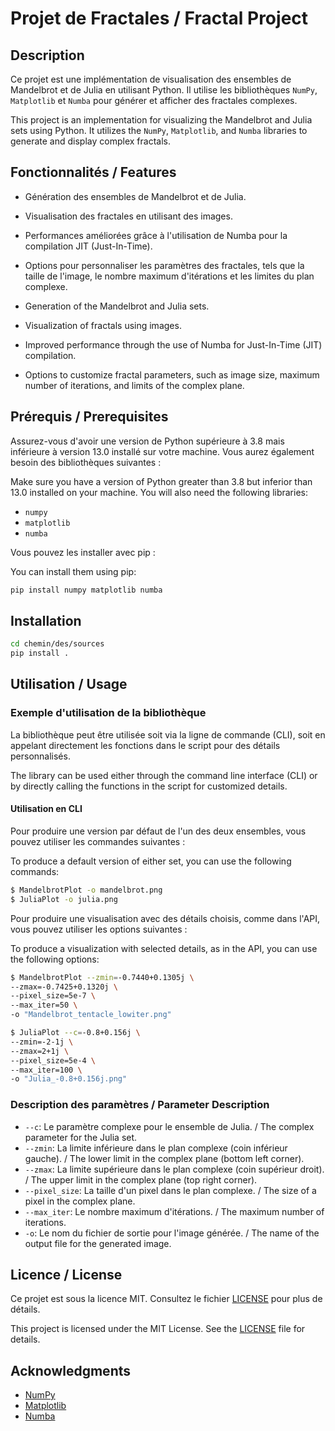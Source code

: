 # Projet de Fractales / Fractal Project

## Description

Ce projet est une implémentation de visualisation des ensembles de Mandelbrot et de Julia en utilisant Python. Il utilise les bibliothèques `NumPy`, `Matplotlib` et `Numba` pour générer et afficher des fractales complexes.

This project is an implementation for visualizing the Mandelbrot and Julia sets using Python. It utilizes the `NumPy`, `Matplotlib`, and `Numba` libraries to generate and display complex fractals.

## Fonctionnalités / Features

- Génération des ensembles de Mandelbrot et de Julia.
- Visualisation des fractales en utilisant des images.
- Performances améliorées grâce à l'utilisation de Numba pour la compilation JIT (Just-In-Time).
- Options pour personnaliser les paramètres des fractales, tels que la taille de l'image, le nombre maximum d'itérations et les limites du plan complexe.

- Generation of the Mandelbrot and Julia sets.
- Visualization of fractals using images.
- Improved performance through the use of Numba for Just-In-Time (JIT) compilation.
- Options to customize fractal parameters, such as image size, maximum number of iterations, and limits of the complex plane.

## Prérequis / Prerequisites

Assurez-vous d'avoir une version de Python supérieure à 3.8 mais inférieure à version 13.0 installé sur votre machine. Vous aurez également besoin des bibliothèques suivantes :

Make sure you have a version of Python greater than 3.8 but inferior than 13.0 installed on your machine. You will also need the following libraries:

- `numpy`
- `matplotlib`
- `numba`

Vous pouvez les installer avec pip :

You can install them using pip:

```bash
pip install numpy matplotlib numba
```

## Installation
```bash
cd chemin/des/sources
pip install .
```

## Utilisation / Usage

### Exemple d'utilisation de la bibliothèque

La bibliothèque peut être utilisée soit via la ligne de commande (CLI), soit en appelant directement les fonctions dans le script pour des détails personnalisés.

The library can be used either through the command line interface (CLI) or by directly calling the functions in the script for customized details.

#### Utilisation en CLI

Pour produire une version par défaut de l'un des deux ensembles, vous pouvez utiliser les commandes suivantes :

To produce a default version of either set, you can use the following commands:

```bash
$ MandelbrotPlot -o mandelbrot.png
$ JuliaPlot -o julia.png
```

Pour produire une visualisation avec des détails choisis, comme dans l'API, vous pouvez utiliser les options suivantes :

To produce a visualization with selected details, as in the API, you can use the following options:

```bash
$ MandelbrotPlot --zmin=-0.7440+0.1305j \
--zmax=-0.7425+0.1320j \
--pixel_size=5e-7 \
--max_iter=50 \
-o "Mandelbrot_tentacle_lowiter.png"
```

```bash
$ JuliaPlot --c=-0.8+0.156j \
--zmin=-2-1j \
--zmax=2+1j \
--pixel_size=5e-4 \
--max_iter=100 \
-o "Julia_-0.8+0.156j.png"
```

### Description des paramètres / Parameter Description

- `--c`: Le paramètre complexe pour le ensemble de Julia. / The complex parameter for the Julia set.
- `--zmin`: La limite inférieure dans le plan complexe (coin inférieur gauche). / The lower limit in the complex plane (bottom left corner).
- `--zmax`: La limite supérieure dans le plan complexe (coin supérieur droit). / The upper limit in the complex plane (top right corner).
- `--pixel_size`: La taille d'un pixel dans le plan complexe. / The size of a pixel in the complex plane.
- `--max_iter`: Le nombre maximum d'itérations. / The maximum number of iterations.
- `-o`: Le nom du fichier de sortie pour l'image générée. / The name of the output file for the generated image.


## Licence / License

Ce projet est sous la licence MIT. Consultez le fichier [LICENSE](LICENSE) pour plus de détails.

This project is licensed under the MIT License. See the [LICENSE](LICENSE) file for details.

## Acknowledgments

- [NumPy](https://numpy.org/)
- [Matplotlib](https://matplotlib.org/)
- [Numba](https://numba.pydata.org/)